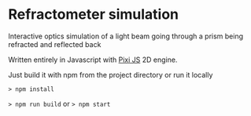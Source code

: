# Refractometer simulation

Interactive optics simulation of a light beam going through a prism being refracted and reflected back

Written entirely in Javascript with [Pixi JS](https://github.com/pixijs/pixijs) 2D engine.

Just build it with npm from the project directory or run it locally

`> npm install`

`> npm run build` or `> npm start`
